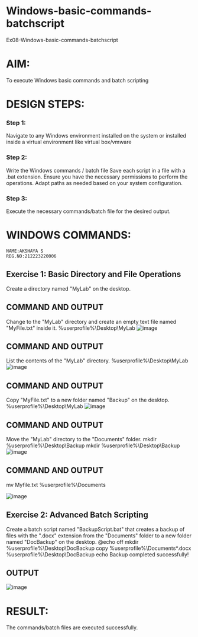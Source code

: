# Windows-basic-commands-batchscript
Ex08-Windows-basic-commands-batchscript

# AIM:
To execute Windows basic commands and batch scripting

# DESIGN STEPS:

### Step 1:

Navigate to any Windows environment installed on the system or installed inside a virtual environment like virtual box/vmware 

### Step 2:

Write the Windows commands / batch file
Save each script in a file with a .bat extension.
Ensure you have the necessary permissions to perform the operations.
Adapt paths as needed based on your system configuration.
### Step 3:

Execute the necessary commands/batch file for the desired output. 




# WINDOWS COMMANDS:
```
NAME:AKSHAYA S
REG.NO:212223220006
```
## Exercise 1: Basic Directory and File Operations
Create a directory named "MyLab" on the desktop.


## COMMAND AND OUTPUT

Change to the "MyLab" directory and create an empty text file named "MyFile.txt" inside it.
%userprofile%\Desktop\MyLab
![image](https://github.com/Akshayasakthivels/Windows-basic-commands-batchscript/assets/144870561/fb1cb5ab-d96a-4a98-a169-796faa2df159)

## COMMAND AND OUTPUT

List the contents of the "MyLab" directory.
%userprofile%\Desktop\MyLab
![image](https://github.com/Akshayasakthivels/Windows-basic-commands-batchscript/assets/144870561/d7a0d521-aa77-4536-8689-a276a1a8b07a)


## COMMAND AND OUTPUT

Copy "MyFile.txt" to a new folder named "Backup" on the desktop.
%userprofile%\Desktop\MyLab
![image](https://github.com/Akshayasakthivels/Windows-basic-commands-batchscript/assets/144870561/a22810fe-4dec-431a-84c5-39e4ffb21c3e)

## COMMAND AND OUTPUT

Move the "MyLab" directory to the "Documents" folder.
mkdir %userprofile%\Desktop\Backup mkdir %userprofile%\Desktop\Backup
![image](https://github.com/Akshayasakthivels/Windows-basic-commands-batchscript/assets/144870561/5a0567c2-52a4-4d47-8daf-7fd8f6ce3d5b)


## COMMAND AND OUTPUT
mv Myfile.txt %userprofile%\Documents

![image](https://github.com/Akshayasakthivels/Windows-basic-commands-batchscript/assets/144870561/7d1d5f9d-91d3-46ba-8df4-abe9badd7984)


## Exercise 2: Advanced Batch Scripting
Create a batch script named "BackupScript.bat" that creates a backup of files with the ".docx" extension from the "Documents" folder to a new folder named "DocBackup" on the desktop.
@echo off mkdir %userprofile%\Desktop\DocBackup copy %userprofile%\Documents*.docx %userprofile%\Desktop\DocBackup echo Backup completed successfully!






## OUTPUT

![image](https://github.com/Akshayasakthivels/Windows-basic-commands-batchscript/assets/144870561/9d3cc0f3-ee40-41bc-8cdf-1f6a380c2a55)




# RESULT:
The commands/batch files are executed successfully.


